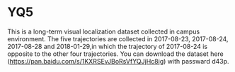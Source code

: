 # YQ5
This is a long-term visual localization dataset collected in campus environment. The five trajectories are collected in 2017-08-23, 2017-08-24, 2017-08-28 and 2018-01-29,in which the trajectory of 2017-08-24 is opposite to the other four trajectories. You can download the dataset here (https://pan.baidu.com/s/1KXRSEvJBoRsVfYQJjHc8ig) with passward d43p.
